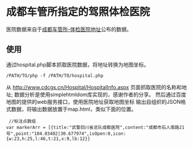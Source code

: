 成都车管所指定的驾照体检医院
==========

医院数据来自于<a href="http://www.cdcgs.cn/Hospital/HospitalInfo.aspx">成都车管所-体检医院地址</a>公布的数据。

使用
------
通过hospital.php脚本抓取医院数据，将地址转换为地图坐标。

    /PATH/TO/php -f /PATH/TO/hospital.php
    
从 http://www.cdcgs.cn/Hospital/HospitalInfo.aspx 页面抓取医院的名称和地址; 数据分析是使用simplehtmldom库实现的，感谢作者的分享。
然后通过百度地图的提供的web服务接口，使用医院地址获取地图坐标
输出自组织的JSON格式数据，将输出数据放置于map.html，类似下面的位置。

     //标注点数组
    var markerArr = [{title:"武警四川省总队成都医院",content:"成都市石人南路21号",point:"104.03402|30.677974",isOpen:0,icon:{w:23,h:25,l:46,t:21,x:9,lb:12}}



